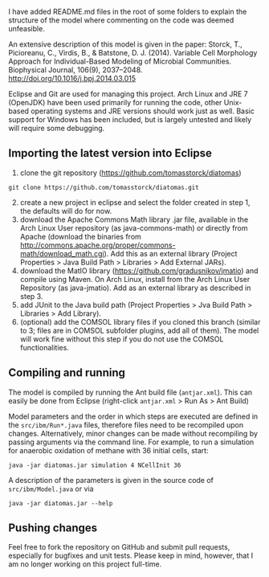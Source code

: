 I have added README.md files in the root of some folders to explain the structure of the model where commenting on the code was deemed unfeasible.

An extensive description of this model is given in the paper:
Storck, T., Picioreanu, C., Virdis, B., & Batstone, D. J. (2014). Variable Cell Morphology Approach for Individual-Based Modeling of Microbial Communities. Biophysical Journal, 106(9), 2037–2048. http://doi.org/10.1016/j.bpj.2014.03.015

Eclipse and Git are used for managing this project. Arch Linux and JRE 7 (OpenJDK) have been used primarily for running the code, other Unix-based operating systems and JRE versions should work just as well. Basic support for Windows has been included, but is largely untested and likely will require some debugging.

Importing the latest version into Eclipse
-----------------------------------------
1. clone the git repository (https://github.com/tomasstorck/diatomas)
```
git clone https://github.com/tomasstorck/diatomas.git
```
2. create a new project in eclipse and select the folder created in step 1, the defaults will do for now.
3. download the Apache Commons Math library .jar file, available in the Arch Linux User repository (as java-commons-math) or directly from Apache (download the binaries from http://commons.apache.org/proper/commons-math/download_math.cgi). Add this as an external library (Project Properties > Java Build Path > Libraries > Add External JARs).
4. download the MatIO library (https://github.com/gradusnikov/jmatio) and compile using Maven. On Arch Linux, install from the Arch Linux User Repository (as java-jmatio). Add as an external library as described in step 3. 
5. add JUnit to the Java build path (Project Properties > Jva Build Path > Libraries > Add Library).
6. (optional) add the COMSOL library files if you cloned this branch (similar to 3; files are in COMSOL subfolder plugins, add all of them). The model will work fine without this step if you do not use the COMSOL functionalities.

Compiling and running
---------------------
The model is compiled by running the Ant build file (`antjar.xml`). This can easily be done from Eclipse (right-click `antjar.xml` > Run As > Ant Build)

Model parameters and the order in which steps are executed are defined in the `src/ibm/Run*.java` files, therefore files need to be recompiled upon changes. Alternatively, minor changes can be made without recompiling by passing arguments via the command line. For example, to run a simulation for anaerobic oxidation of methane with 36 initial cells, start:
```
java -jar diatomas.jar simulation 4 NCellInit 36
```

A description of the parameters is given in the source code of `src/ibm/Model.java` or via 
```
java -jar diatomas.jar --help
```

Pushing changes
---------------
Feel free to fork the repository on GitHub and submit pull requests, especially for bugfixes and unit tests. Please keep in mind, however, that I am no longer working on this project full-time.
